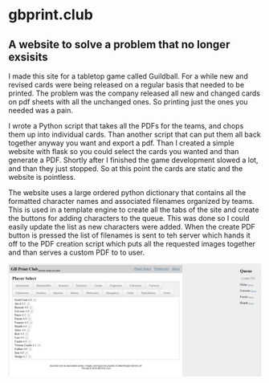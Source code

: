 # gbprint.club
 ## A website to solve a problem that no longer exsisits
 
 I made this site for a tabletop game called Guildball. For a while new and revised cards were being released on a regular basis that needed to be printed. The problem was the company released all new and changed cards on pdf sheets with all the unchanged ones. So printing just the ones you needed was a pain. 
 
 I wrote a Python script that takes all the PDFs for the teams, and chops them up into individual cards. Than another script that can put them all back together anyway you want and export a pdf. Than I created a simple website with flask so you could select the cards you wanted and than generate a PDF. Shortly after I finished the game development slowed a lot, and than they just stopped. So at this point the cards are static and the website is pointless.

 The website uses a large ordered python dictionary that contains all the formatted character names and associated filenames organized by teams. This is used in a template engine to create all the tabs of the site and create the buttons for adding characters to the queue. This was done so I could easily update the list as new characters were added. When the create PDF button is pressed the list of filenames is sent to teh server which hands it off to the PDF creation script which puts all the requested images together and than serves a custom PDF to to user.

![screencap](./screencap.png)